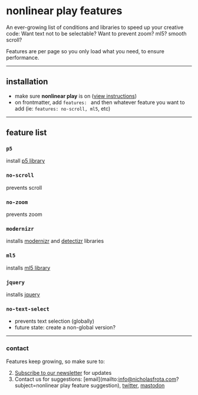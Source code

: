 # nonlinear play features

An ever-growing list of conditions and libraries to speed up your creative code: Want text not to be selectable? Want to prevent zoom? ml5? smooth scroll?

Features are per page so you only load what you need, to ensure performance. 

---

## installation

- make sure **nonlinear play** is on ([view instructions](https://github.com/nonlinear/play#nonlinear-play))
- on frontmatter, add `features: ` and then whatever feature you want to add (ie: `features: no-scroll, ml5`, etc)

---

## feature list

### `p5`
install [p5 library](https://p5js.org/) 

<!-- `style`
loads main.css,"stable,update",to separate: SASS on JS, -->

### `no-scroll`

prevents scroll

### `no-zoom`

prevents zoom

### `modernizr`

installs [modernizr](https://modernizr.com/) and [detectizr](https://github.com/barisaydinoglu/Detectizr#detectizr) libraries

### `ml5`

installs [ml5 library](https://ml5js.org/)

### `jquery`

installs [jquery](https://jquery.com/)

<!-- `bootstrap`
"installs bootstrap CSS and JS, plus popper and tooltip/popover activation",stable,requires jquery, -->
<!-- `redirect`
redirects page,stable,page body should be URL and nothing else, -->
<!-- `favicon`
adds favicon for all browsers and devices,"stable,test",, -->
<!-- `open-graph`
"adds all open-graph features (for facebook ,twitter, etc)","stable,test",automate cover image,
 `request-motion`
modal intercept requesting gyroscope permissions,"stable,test",should only appear if browser HAS this function,
 `header`
adds blog post header -->

### `no-text-select`
- prevents text selection (globally)
- future state: create a non-global version?

<!-- `smooth-scroll`
forces smooth scrolling when internal navigation,test,, -->
<!-- `no-nav`
removes top browser navigation,test,, -->
<!-- `request-location`
modal intercept requesting location permissions,todo,should only appear if browser HAS this function,
 `request-camera`
modal intercept requesting camera permissions,todo,should only appear if browser HAS this function, -->
<!-- `fullbleed`
"moves canvas to bg, below HTML","test,todo","it's an either-or situation, specify?", -->

---

### contact

Features keep growing, so make sure to:

2. [Subscribe to our newsletter](https://tinyletter.com/nonlinear-play/) for updates
3. Contact us for suggestions: [email](mailto:info@nicholasfrota.com?subject=nonlinear play feature suggestion), [twitter](https://mastodon.social/@nonlinear), [mastodon](https://twitter.com/nonlinear)